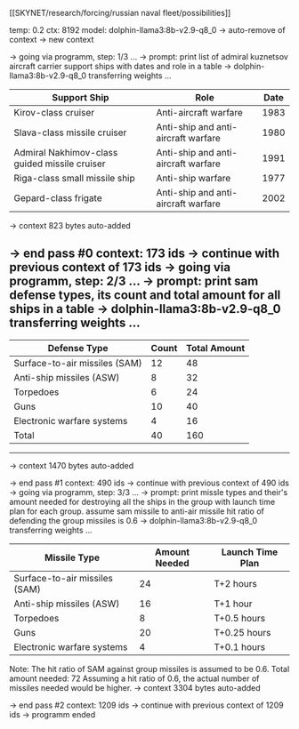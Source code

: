 [[SKYNET/research/forcing/russian naval fleet/possibilities]]

temp: 0.2 ctx: 8192
model: dolphin-llama3:8b-v2.9-q8_0
-> auto-remove of context
-> new context

-> going via programm, step: 1/3 ...
-> prompt: print list of admiral kuznetsov aircraft carrier support ships with dates and role in a table
-> dolphin-llama3:8b-v2.9-q8_0 transferring weights ...

| Support Ship | Role | Date |
| --------------------------- | ------------ | -------------------------------------------------------- |
| Kirov-class cruiser | Anti-aircraft warfare | 1983 |
| Slava-class missile cruiser | Anti-ship and anti-aircraft warfare | 1980 |
| Admiral Nakhimov-class guided missile cruiser | Anti-ship and anti-aircraft warfare | 1991 |
| Riga-class small missile ship | Anti-ship warfare | 1977 |
| Gepard-class frigate | Anti-ship and anti-aircraft warfare | 2002 |
-> context 823 bytes auto-added

-> end pass #0 context: 173 ids
-> continue with previous context of 173 ids
-> going via programm, step: 2/3 ...
-> prompt: print sam defense types, its count and total amount for all ships in a table
-> dolphin-llama3:8b-v2.9-q8_0 transferring weights ...
-------------------------------------------------------------------------------
| Defense Type                  | Count | Total Amount |
| ----------------------------- | ----- | ------------ |
| Surface-to-air missiles (SAM) | 12    | 48           |
| Anti-ship missiles (ASW)      | 8     | 32           |
| Torpedoes                     | 6     | 24           |
| Guns                          | 10    | 40           |
| Electronic warfare systems    | 4     | 16           |
| Total | 40 | 160 |
-------------------------------------------------------------
-> context 1470 bytes auto-added

-> end pass #1 context: 490 ids
-> continue with previous context of 490 ids
-> going via programm, step: 3/3 ...
-> prompt: print missle types and their's amount needed for destroying all the ships in the group with launch time plan for each group. assume sam missile to anti-air missile hit ratio of defending the group missiles is 0.6
-> dolphin-llama3:8b-v2.9-q8_0 transferring weights ...

| Missile Type | Amount Needed | Launch Time Plan |
| --------------------------- | ------------ | -------------------------------------------------------- |
| Surface-to-air missiles (SAM) | 24 | T+2 hours |
| Anti-ship missiles (ASW) | 16 | T+1 hour |
| Torpedoes | 8 | T+0.5 hours |
| Guns | 20 | T+0.25 hours |
| Electronic warfare systems | 4 | T+0.1 hours |
Note: The hit ratio of SAM against group missiles is assumed to be 0.6.
Total amount needed: 72
Assuming a hit ratio of 0.6, the actual number of missiles needed would be higher.
-> context 3304 bytes auto-added

-> end pass #2 context: 1209 ids
-> continue with previous context of 1209 ids
-> programm ended
